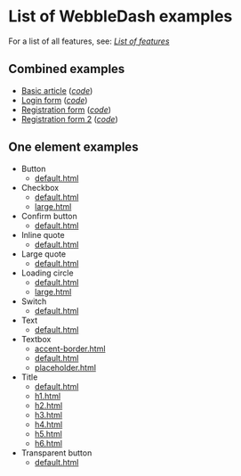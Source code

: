 # List of WebbleDash examples

For a list of all features, see: _[List of features](https://PurpleStripedUnicorn.github.io/WebbleDash/examples/features.html)_

## Combined examples

* [Basic article](https://PurpleStripedUnicorn.github.io/WebbleDash/examples/article.html) \(_[code](../master/examples/article.html)_\)
* [Login form](https://PurpleStripedUnicorn.github.io/WebbleDash/examples/login_form.html) \(_[code](../master/examples/login_form.html)_\)
* [Registration form](https://PurpleStripedUnicorn.github.io/WebbleDash/examples/register_form.html) \(_[code](../master/examples/register_form.html)_\)
* [Registration form 2](https://PurpleStripedUnicorn.github.io/WebbleDash/examples/register_form_2.html) \(_[code](../master/examples/register_form_2.html)_\)

## One element examples

* Button
    * [default.html](https://PurpleStripedUnicorn.github.io/WebbleDash/examples/elements/button/default.html)
* Checkbox
    * [default.html](https://PurpleStripedUnicorn.github.io/WebbleDash/examples/elements/checkbox/default.html)
    * [large.html](https://PurpleStripedUnicorn.github.io/WebbleDash/examples/elements/checkbox/large.html)
* Confirm button
    * [default.html](https://PurpleStripedUnicorn.github.io/WebbleDash/examples/elements/confirm-button/default.html)
* Inline quote
    * [default.html](https://PurpleStripedUnicorn.github.io/WebbleDash/examples/elements/inline-quote/default.html)
* Large quote
    * [default.html](https://PurpleStripedUnicorn.github.io/WebbleDash/examples/elements/large-quote/default.html)
* Loading circle
    * [default.html](https://PurpleStripedUnicorn.github.io/WebbleDash/examples/elements/loading-circle/default.html)
    * [large.html](https://PurpleStripedUnicorn.github.io/WebbleDash/examples/elements/loading-circle/large.html)
* Switch
    * [default.html](https://PurpleStripedUnicorn.github.io/WebbleDash/examples/elements/switch/default.html)
* Text
    * [default.html](https://PurpleStripedUnicorn.github.io/WebbleDash/examples/elements/text/default.html)
* Textbox
    * [accent-border.html](https://PurpleStripedUnicorn.github.io/WebbleDash/examples/elements/textbox/accent-border.html)
    * [default.html](https://PurpleStripedUnicorn.github.io/WebbleDash/examples/elements/textbox/default.html)
    * [placeholder.html](https://PurpleStripedUnicorn.github.io/WebbleDash/examples/elements/textbox/placeholder.html)
* Title
    * [default.html](https://PurpleStripedUnicorn.github.io/WebbleDash/examples/elements/title/default.html)
    * [h1.html](https://PurpleStripedUnicorn.github.io/WebbleDash/examples/elements/title/h1.html)
    * [h2.html](https://PurpleStripedUnicorn.github.io/WebbleDash/examples/elements/title/h2.html)
    * [h3.html](https://PurpleStripedUnicorn.github.io/WebbleDash/examples/elements/title/h3.html)
    * [h4.html](https://PurpleStripedUnicorn.github.io/WebbleDash/examples/elements/title/h4.html)
    * [h5.html](https://PurpleStripedUnicorn.github.io/WebbleDash/examples/elements/title/h5.html)
    * [h6.html](https://PurpleStripedUnicorn.github.io/WebbleDash/examples/elements/title/h6.html)
* Transparent button
    * [default.html](https://PurpleStripedUnicorn.github.io/WebbleDash/examples/elements/transparent-button/default.html)
